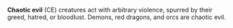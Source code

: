 **Chaotic evil** (CE) creatures act with arbitrary violence, spurred by their greed, hatred, or bloodlust. Demons, red dragons, and orcs are chaotic evil.
